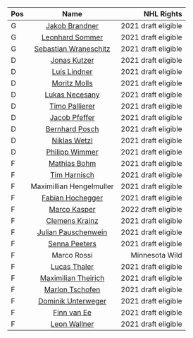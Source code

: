 | Pos | Name | NHL Rights |
| :-- | :--: | ---------: |
| G | [Jakob Brandner](https://www.eliteprospects.com/player/550906/jakob-brandner) | 2021 draft eligible |
| G | [Leonhard Sommer](https://www.eliteprospects.com/player/505562/leonhard-sommer) | 2021 draft eligible |
| G | [Sebastian Wraneschitz](https://www.eliteprospects.com/player/470070/sebastian-wraneschitz) | 2021 draft eligible |
| D | [Jonas Kutzer](https://www.eliteprospects.com/player/291227/jonas-kutzer) | 2021 draft eligible |
| D | [Luis Lindner](https://www.eliteprospects.com/player/291220/luis-lindner) | 2021 draft eligible |
| D | [Moritz Molls](https://www.eliteprospects.com/player/540475/moritz-molls) | 2021 draft eligible |
| D | [Lukas Necesany](https://www.eliteprospects.com/player/569561/lukas-necesany) | 2021 draft eligible |
| D | [Timo Pallierer](https://www.eliteprospects.com/player/291230/timo-pallierer) | 2021 draft eligible |
| D | [Jacob Pfeffer](https://www.eliteprospects.com/player/432201/jacob-pfeffer) | 2021 draft eligible |
| D | [Bernhard Posch](https://www.eliteprospects.com/player/463237/bernhard-posch) | 2021 draft eligible |
| D | [Niklas Wetzl](https://www.eliteprospects.com/player/291224/niklas-wetzl) | 2021 draft eligible |
| D | [Philipp Wimmer](https://www.eliteprospects.com/player/505576/philipp-wimmer) | 2021 draft eligible |
| F | [Mathias Bohm](https://www.eliteprospects.com/player/540472/mathias-bohm) | 2021 draft eligible |
| F | [Tim Harnisch](https://www.eliteprospects.com/player/432199/tim-harnisch) | 2021 draft eligible |
| F | Maximillian Hengelmuller | 2021 draft eligible |
| F | [Fabian Hochegger](https://www.eliteprospects.com/player/291215/fabian-hochegger) | 2021 draft eligible |
| F | [Marco Kasper](https://www.eliteprospects.com/player/560848/marco-kasper) | 2022 draft eligible |
| F | [Clemens Krainz](https://www.eliteprospects.com/player/504729/clemens-krainz) | 2021 draft eligible |
| F | [Julian Pauschenwein](https://www.eliteprospects.com/player/592139/julian-pauschenwein) | 2021 draft eligible |
| F | [Senna Peeters](https://www.eliteprospects.com/player/241441/senna-peeters) | 2021 draft eligible |
| F | Marco Rossi | Minnesota Wild |
| F | [Lucas Thaler](https://www.eliteprospects.com/player/481010/lucas-thaler) | 2021 draft eligible |
| F | [Maximilian Theirich](https://www.eliteprospects.com/player/590851/maximilian-theirich) | 2021 draft eligible |
| F | [Marlon Tschofen](https://www.eliteprospects.com/player/548290/marlon-tschofen) | 2021 draft eligible |
| F | [Dominik Unterweger](https://www.eliteprospects.com/player/291217/dominik-unterweger) | 2021 draft eligible |
| F | [Finn van Ee](https://www.eliteprospects.com/player/560849/finn-van-ee) | 2021 draft eligible |
| F | [Leon Wallner](https://www.eliteprospects.com/player/293185/leon-wallner) | 2021 draft eligible |
